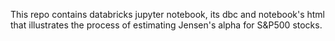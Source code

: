 This repo contains databricks jupyter notebook, its dbc and notebook's html that illustrates the process of estimating Jensen's alpha for S&P500 stocks.
